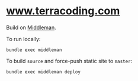 www.terracoding.com
===================

Build on [Middleman](http://middlemanapp.com/).

To run locally:
```
bundle exec middleman
```

To build `source` and force-push static site to `master`:
```
bundle exec middleman deploy
```
